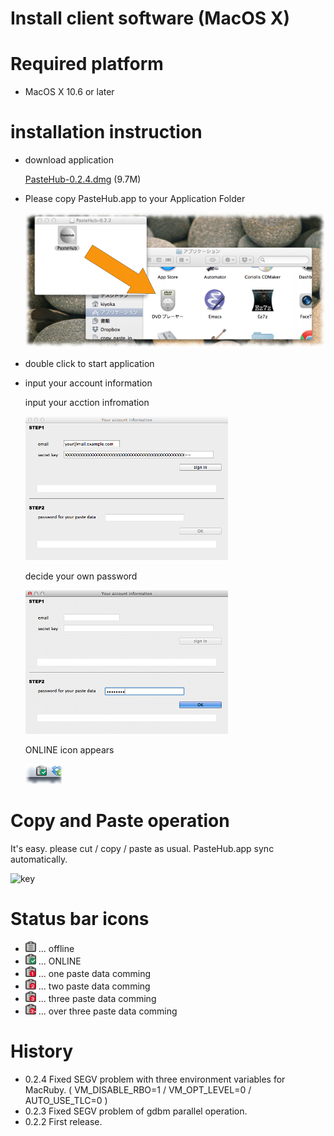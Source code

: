 Install client software (MacOS X)
=======================

# Required platform

- MacOS X 10.6 or later

# installation instruction

- download application

  [PasteHub-0.2.4.dmg](https://s3-ap-northeast-1.amazonaws.com/pastehub/release/MacOSX/PasteHub-0.2.4.dmg) (9.7M)

- Please copy PasteHub.app to your Application Folder

  ![Copy opertion](DragToApplicationFolder.png) 

- double click to start application

- input your account information

  input your acction infromation

  ![signin](macos_signin.png)

  decide your own password

  ![password](macos_password.png)

  ONLINE icon appears

  ![ONLINE](status_bar_is_online.png)


# Copy and Paste operation

  It's easy.
  please cut / copy / paste as usual.
  PasteHub.app sync automatically.

  ![key](https://dl.dropbox.com/u/3870066/blog/iStock_000009322220XSmall.jpg)


# Status bar icons

+ ![icon](pastehub_statusbar_normal.png)  ... offline
+ ![icon](pastehub_statusbar_checked.png) ... ONLINE
+ ![icon](pastehub_statusbar_1.png) ... one   paste data comming
+ ![icon](pastehub_statusbar_2.png) ... two   paste data comming
+ ![icon](pastehub_statusbar_3.png) ... three paste data comming
+ ![icon](pastehub_statusbar_3plus.png) ... over three paste data comming


# History

+ 0.2.4 Fixed SEGV problem with three environment variables for MacRuby. ( VM_DISABLE_RBO=1 /  VM_OPT_LEVEL=0 / AUTO_USE_TLC=0 )
+ 0.2.3 Fixed SEGV problem of gdbm parallel operation.
+ 0.2.2 First release.
